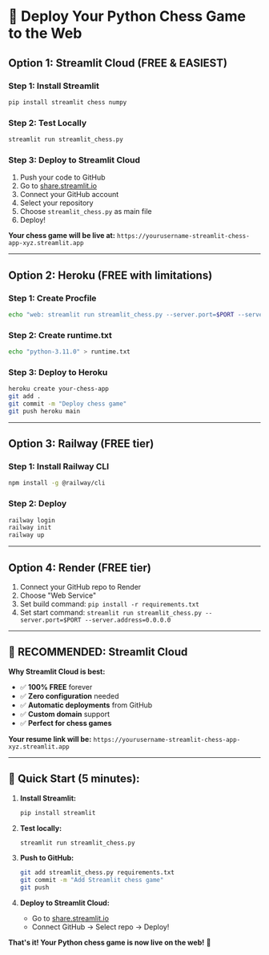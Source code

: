 # 🐍 Deploy Your Python Chess Game to the Web

## Option 1: Streamlit Cloud (FREE & EASIEST)

### Step 1: Install Streamlit
```bash
pip install streamlit chess numpy
```

### Step 2: Test Locally
```bash
streamlit run streamlit_chess.py
```

### Step 3: Deploy to Streamlit Cloud
1. Push your code to GitHub
2. Go to [share.streamlit.io](https://share.streamlit.io)
3. Connect your GitHub account
4. Select your repository
5. Choose `streamlit_chess.py` as main file
6. Deploy!

**Your chess game will be live at:** `https://yourusername-streamlit-chess-app-xyz.streamlit.app`

---

## Option 2: Heroku (FREE with limitations)

### Step 1: Create Procfile
```bash
echo "web: streamlit run streamlit_chess.py --server.port=$PORT --server.address=0.0.0.0" > Procfile
```

### Step 2: Create runtime.txt
```bash
echo "python-3.11.0" > runtime.txt
```

### Step 3: Deploy to Heroku
```bash
heroku create your-chess-app
git add .
git commit -m "Deploy chess game"
git push heroku main
```

---

## Option 3: Railway (FREE tier)

### Step 1: Install Railway CLI
```bash
npm install -g @railway/cli
```

### Step 2: Deploy
```bash
railway login
railway init
railway up
```

---

## Option 4: Render (FREE tier)

1. Connect your GitHub repo to Render
2. Choose "Web Service"
3. Set build command: `pip install -r requirements.txt`
4. Set start command: `streamlit run streamlit_chess.py --server.port=$PORT --server.address=0.0.0.0`

---

## 🎯 **RECOMMENDED: Streamlit Cloud**

**Why Streamlit Cloud is best:**
- ✅ **100% FREE** forever
- ✅ **Zero configuration** needed
- ✅ **Automatic deployments** from GitHub
- ✅ **Custom domain** support
- ✅ **Perfect for chess games**

**Your resume link will be:**
`https://yourusername-streamlit-chess-app-xyz.streamlit.app`

---

## 🚀 **Quick Start (5 minutes):**

1. **Install Streamlit:**
   ```bash
   pip install streamlit
   ```

2. **Test locally:**
   ```bash
   streamlit run streamlit_chess.py
   ```

3. **Push to GitHub:**
   ```bash
   git add streamlit_chess.py requirements.txt
   git commit -m "Add Streamlit chess game"
   git push
   ```

4. **Deploy to Streamlit Cloud:**
   - Go to [share.streamlit.io](https://share.streamlit.io)
   - Connect GitHub → Select repo → Deploy!

**That's it! Your Python chess game is now live on the web!** 🎉
